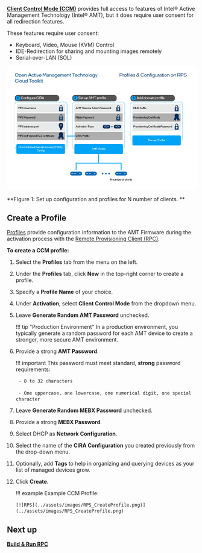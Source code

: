 [**Client Control Mode (CCM)**](../Glossary.md#c) provides full access to features of Intel® Active Management Technology (Intel® AMT), but it does require user consent for all redirection features.

These features require user consent:

- Keyboard, Video, Mouse (KVM) Control
- IDE-Redirection for sharing and mounting images remotely
- Serial-over-LAN (SOL)

![assets/images/Profiles.png](../assets/images/Profiles.png)

**Figure 1: Set up configuration and profiles for N number of clients. **

## Create a Profile

[Profiles](../Glossary.md#p) provide configuration information to the AMT Firmware during the activation process with the [Remote Provisioning Client (RPC)](../Glossary.md#r).

**To create a CCM profile:**

1. Select the **Profiles** tab from the menu on the left.

2. Under the **Profiles** tab, click **New** in the top-right corner to create a profile.

3. Specify a **Profile Name** of your choice.

4. Under **Activation**, select **Client Control Mode** from the dropdown menu.

5. Leave **Generate Random AMT Password** unchecked.
   
    !!! tip "Production Environment"
        In a production environment, you typically generate a random password for each AMT device to create a stronger, more secure AMT environment.

6. Provide a strong **AMT Password**.

    !!! important
        This password must meet standard, **strong** password requirements:

        - 8 to 32 characters

        - One uppercase, one lowercase, one numerical digit, one special character

7. Leave **Generate Random MEBX Password** unchecked.
   
8. Provide a strong **MEBX Password**.

9. Select DHCP as **Network Configuration**.

10. Select the name of the **CIRA Configuration** you created previously from the drop-down menu.

12. Optionally, add **Tags** to help in organizing and querying devices as your list of managed devices grow.

13. Click **Create.**

    !!! example
        Example CCM Profile:

        [![RPS](../assets/images/RPS_CreateProfile.png)](../assets/images/RPS_CreateProfile.png)

## Next up
**[Build & Run RPC](buildRPC.md)**


